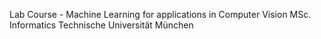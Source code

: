 Lab Course - Machine Learning for applications in Computer Vision
MSc. Informatics
Technische Universität München
